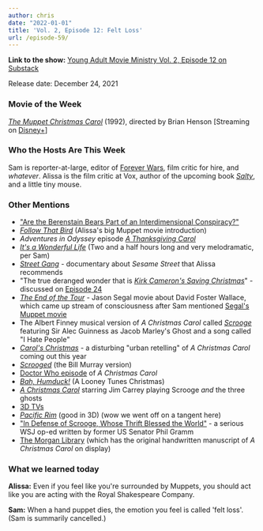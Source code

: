 ```yaml
---
author: chris
date: "2022-01-01"
title: 'Vol. 2, Episode 12: Felt Loss'
url: /episode-59/
---
```

**Link to the show:** [Young Adult Movie Ministry Vol. 2, Episode 12 on Substack](https://yammpod.substack.com/p/vol-2-episode-12-felt-loss) 

Release date: December 24, 2021

### Movie of the Week
[_The Muppet Christmas Carol_](https://www.imdb.com/title/tt0104940/) (1992), directed by Brian Henson
[Streaming on [Disney+](https://disneyplus.com/movies/the-muppet-christmas-carol/6BumPfZlq5OH)]

### Who the Hosts Are This Week

Sam is reporter-at-large, editor of [Forever Wars](https://foreverwars.substack.com/), film critic for hire, and *whatever*. Alissa is the film critic at Vox, author of the upcoming book _[Salty](https://www.broadleafbooks.com/store/product/9781506473550/Salty)_, and a little tiny mouse. 

### Other Mentions

- ["Are the Berenstain Bears Part of an Interdimensional Conspiracy?"](https://www.provolibrary.com/blog/1005-are-the-berenstain-bears-part-of-an-interdimensional-conspiracy)
- [_Follow That Bird_](https://www.imdb.com/title/tt0089994/) (Alissa's big Muppet movie introduction)
- _Adventures in Odyssey_ episode [_A Thanksgiving Carol_](https://www.adventuresinodyssey.com/episodes/173-a-thanksgiving-carol/)
- [_It's a Wonderful Life_](https://www.imdb.com/title/tt0038650/) (Two and a half hours long and very melodramatic, per Sam)
- [_Street Gang_](https://www.imdb.com/title/tt5618690/) - documentary about _Sesame Street_ that Alissa recommends
- "The true deranged wonder that is [_Kirk Cameron's Saving Christmas_](https://www.imdb.com/title/tt4009460/)" - discussed on [Episode 24](/episode-24)
- [_The End of the Tour_](https://www.imdb.com/title/tt3416744/) - Jason Segal movie about David Foster Wallace, which came up stream of consciousness after Sam mentioned [Segal's Muppet movie](https://www.imdb.com/title/tt1204342/)
- The Albert Finney musical version of _A Christmas Carol_ called [_Scrooge_](https://www.imdb.com/title/tt0066344/) featuring Sir Alec Guinness as Jacob Marley's Ghost and a song called "I Hate People"
- [_Carol's Christmas_](https://www.imdb.com/title/tt13814142/) - a disturbing "urban retelling" of _A Christmas Carol_ coming out this year
- [_Scrooged_](https://www.imdb.com/title/tt0096061/) (the Bill Murray version)
- [Doctor Who episode](https://en.wikipedia.org/wiki/A_Christmas_Carol_(Doctor_Who)) of _A Christmas Carol_
- [_Bah, Humduck!_](https://www.imdb.com/title/tt0896522/) (A Looney Tunes Christmas)
- [_A Christmas Carol_](https://www.imdb.com/title/tt1067106/) starring Jim Carrey playing Scrooge *and* the three ghosts
- [3D TVs](https://en.wikipedia.org/wiki/3D_television)
- [_Pacific Rim_](https://www.imdb.com/title/tt1663662/) (good in 3D) (wow we went off on a tangent here)
- ["In Defense of Scrooge, Whose Thrift Blessed the World"](https://www.wsj.com/articles/in-defense-of-scrooge-whose-thrift-blessed-the-world-11608762986) - a serious WSJ op-ed written by former US Senator Phil Gramm
- [The Morgan Library](https://www.themorgan.org) (which has the original handwritten manuscript of _A Christmas Carol_ on display)


### What we learned today

**Alissa:** Even if you feel like you're surrounded by Muppets, you should act like you are acting with the Royal Shakespeare Company.

**Sam:** When a hand puppet dies, the emotion you feel is called 'felt loss'. (Sam is summarily cancelled.)  
  